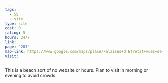 ```yaml
---
tags:
  - 5S
  - site
type: site
cost: 0
rating: 5
hours: 24/7
link: 
page: "283"
map-link: https://www.google.com/maps/place/Falaises+d'Etretat+vues+de+la+mer/@49.7039027,0.1871414,17z/data=!3m1!4b1!4m6!3m5!1s0x47e017127243e9dd:0xe6a546b571fede11!8m2!3d49.7038993!4d0.1897163!16s%2Fg%2F11qpxpg1fm?entry=ttu&g_ep=EgoyMDI0MDkxNS4wIKXMDSoASAFQAw%3D%3D
visit:
---
```

This is a beach sort of no website or hours. Plan to visit in morning or evening to avoid crowds.